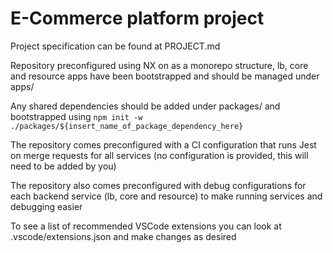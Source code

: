 # E-Commerce platform project

Project specification can be found at PROJECT.md

Repository preconfigured using NX on as a monorepo structure, lb, core and resource apps have been bootstrapped and should be managed under apps/

Any shared dependencies should be added under packages/ and bootstrapped using `npm init -w ./packages/${insert_name_of_package_dependency_here}`

The repository comes preconfigured with a CI configuration that runs Jest on merge requests for all services (no configuration is provided, this will need to be added by you)

The repository also comes preconfigured with debug configurations for each backend service (lb, core and resource) to make running services and debugging easier

To see a list of recommended VSCode extensions you can look at .vscode/extensions.json and make changes as desired
